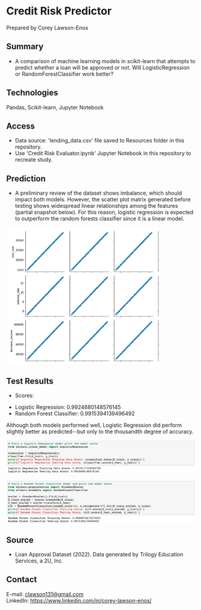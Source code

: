 # Credit Risk Predictor

Prepared by Corey Lawson-Enos

## Summary
* A comparison of machine learning models in scikit-learn that attempts to predict whether a loan will be approved or not. Will LogisticRegression or RandomForestClassifier work better?

## Technologies
Pandas, Scikit-learn, Jupyter Notebook

## Access
* Data source: 'lending_data.csv' file saved to Resources folder in this repository. 
* Use 'Credit Risk Evaluator.ipynb' Jupyter Notebook in this repository to recreate study.

## Prediction
* A preliminary review of the dataset shows imbalance, which should impact both models. However, the scatter plot matrix generated before testing shows widespread linear relationships among the features (partial snapshot below). For this reason, logistic regression is expected to outperform the random forests classifier since it is a linear model.

![Scatter Plot Matrix](Images/matrix.png)

## Test Results
* Scores:
- Logistic Regression: 0.9924680148576145
- Random Forest Classifier: 0.9915394139496492

Although both models performed well, Logistic Regression did perform slightly better as predicted--but only to the thousandth degree of accuracy.

![Logistic Regression](Images/logistic.png)

![Random Forest Classifier](Images/forest.png)

## Source

* Loan Approval Dataset (2022). Data generated by Trilogy Education Services, a 2U, Inc.

## Contact
E-mail: clawson131@gmail.com<br>
LinkedIn: https://www.linkedin.com/in/corey-lawson-enos/
